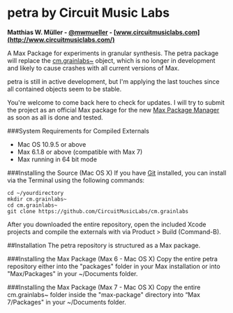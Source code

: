 # petra by Circuit Music Labs
**Matthias W. Müller - [@mwmueller](https://twitter.com/mwmueller) - [www.circuitmusiclabs.com](http://www.circuitmusiclabs.com/)**

A Max Package for experiments in granular synthesis. The petra package will replace the [cm.grainlabs~](https://github.com/CircuitMusicLabs/cm.grainlabs) object, which is no longer in development and likely to cause crashes with all current versions of Max.

petra is still in active development, but I'm applying the last touches since all contained objects seem to be stable.

You're welcome to come back here to check for updates. I will try to submit the project as an official Max package for the new [Max Package Manager](https://cycling74.com/2015/12/14/introducing-the-max-package-manager/#.V6BINKJ1Z_B) as soon as all is done and tested.

###System Requirements for Compiled Externals
* Mac OS 10.9.5 or above
* Max 6.1.8 or above (compatible with Max 7)
* Max running in 64 bit mode

###Installing the Source (Mac OS X)
If you have [Git](http://git-scm.com/) installed, you can install via the Terminal using the following commands:

	cd ~/yourdirectory
	mkdir cm.grainlabs~
	cd cm.grainlabs~
	git clone https://github.com/CircuitMusicLabs/cm.grainlabs

After you downloaded the entire repository, open the included Xcode projects and compile the externals with via Product > Build (Command-B).

##Installation
The petra repository is structured as a Max package.

###Installing the Max Package (Max 6 - Mac OS X)
Copy the entire petra repository either into the "packages" folder in your Max installation or into "Max/Packages" in your ~/Documents folder.

###Installing the Max Package (Max 7 - Mac OS X)
Copy the entire cm.grainlabs~ folder inside the "max-package" directory into “Max 7/Packages" in your ~/Documents folder.
